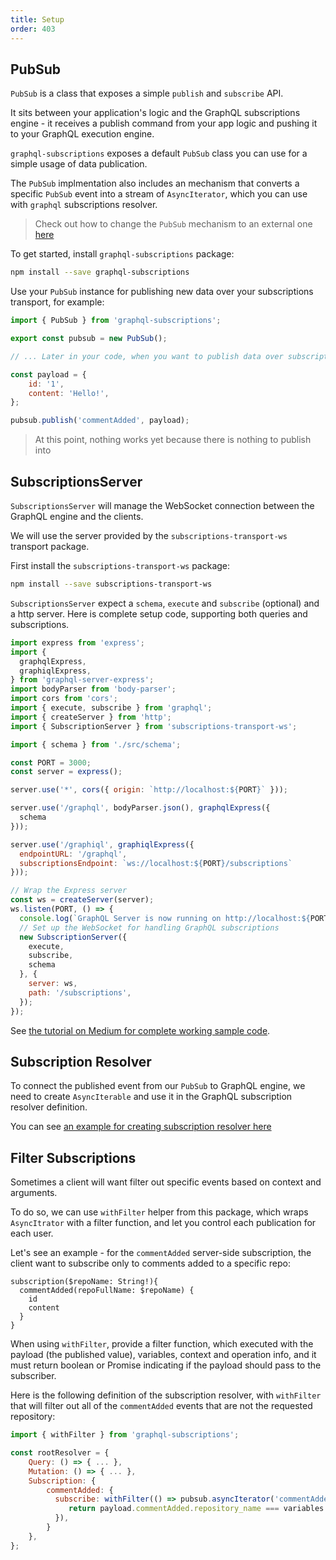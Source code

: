 ```yaml
---
title: Setup
order: 403
---
```


<h2 id="setup">PubSub</h2>

`PubSub` is a class that exposes a simple `publish` and `subscribe` API.

It sits between your application's logic and the GraphQL subscriptions engine - it receives a publish command from your app logic and pushing it to your GraphQL execution engine.

`graphql-subscriptions` exposes a default `PubSub` class you can use for a simple usage of data publication.

The `PubSub` implmentation also includes an mechanism that converts a specific `PubSub` event into a stream of `AsyncIterator`, which you can use with `graphql` subscriptions resolver.

> Check out how to change the `PubSub` mechanism to an external one [here](/tools/graphql-subscriptions/external-pubsub.html)

To get started, install `graphql-subscriptions` package:

```bash
npm install --save graphql-subscriptions
```

Use your `PubSub` instance for publishing new data over your subscriptions transport, for example:

```js
import { PubSub } from 'graphql-subscriptions';

export const pubsub = new PubSub();

// ... Later in your code, when you want to publish data over subscription, run:

const payload = {
    id: '1',
    content: 'Hello!',
};

pubsub.publish('commentAdded', payload);
```

> At this point, nothing works yet because there is nothing to publish into

<h2 id="subscription-server">SubscriptionsServer</h2>

`SubscriptionsServer` will manage the WebSocket connection between the GraphQL engine and the clients.

We will use the server provided by the `subscriptions-transport-ws` transport package.

First install the `subscriptions-transport-ws` package:

```bash
npm install --save subscriptions-transport-ws
```

`SubscriptionsServer` expect a `schema`, `execute` and `subscribe` (optional) and a http server. Here is complete setup code, supporting both queries and subscriptions. 

```js
import express from 'express';
import {
  graphqlExpress,
  graphiqlExpress,
} from 'graphql-server-express';
import bodyParser from 'body-parser';
import cors from 'cors';
import { execute, subscribe } from 'graphql';
import { createServer } from 'http';
import { SubscriptionServer } from 'subscriptions-transport-ws';

import { schema } from './src/schema';

const PORT = 3000;
const server = express();

server.use('*', cors({ origin: `http://localhost:${PORT}` }));

server.use('/graphql', bodyParser.json(), graphqlExpress({
  schema
}));

server.use('/graphiql', graphiqlExpress({
  endpointURL: '/graphql',
  subscriptionsEndpoint: `ws://localhost:${PORT}/subscriptions`
}));

// Wrap the Express server
const ws = createServer(server);
ws.listen(PORT, () => {
  console.log(`GraphQL Server is now running on http://localhost:${PORT}`);
  // Set up the WebSocket for handling GraphQL subscriptions
  new SubscriptionServer({
    execute,
    subscribe,
    schema
  }, {
    server: ws,
    path: '/subscriptions',
  });
});

```

See [the tutorial on Medium for complete working sample code](https://dev-blog.apollodata.com/tutorial-graphql-subscriptions-server-side-e51c32dc2951).

<h2 id="subscription-resolver">Subscription Resolver</h2>

To connect the published event from our `PubSub` to GraphQL engine, we need to create `AsyncIterable` and use it in the GraphQL subscription resolver definition.

You can see [an example for creating subscription resolver here](/tools/graphql-subscriptions/subscriptions-to-schema.html)



<h2 id="filter-subscriptions">Filter Subscriptions</h2>

Sometimes a client will want filter out specific events based on context and arguments.

To do so, we can use `withFilter` helper from this package, which wraps `AsyncItrator` with a filter function, and let you control each publication for each user.

Let's see an example - for the `commentAdded` server-side subscription, the client want to subscribe only to comments added to a specific repo:

```
subscription($repoName: String!){
  commentAdded(repoFullName: $repoName) {
    id
    content
  }
}
```

When using `withFilter`, provide a filter function, which executed with the payload (the published value), variables, context and operation info, and it must return boolean or Promise<boolean> indicating if the payload should pass to the subscriber.

Here is the following definition of the subscription resolver, with `withFilter` that will filter out all of the `commentAdded` events that are not the requested repository:

```js
import { withFilter } from 'graphql-subscriptions';

const rootResolver = {
    Query: () => { ... },
    Mutation: () => { ... },
    Subscription: {
        commentAdded: {
          subscribe: withFilter(() => pubsub.asyncIterator('commentAdded'), (payload, variables) => {
             return payload.commentAdded.repository_name === variables.repoFullName;
          }),
        }
    },
};
```
